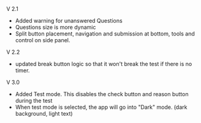 V 2.1
- Added warning for unanswered Questions
- Questions size is more dynamic
- Split button placement, navigation and submission at bottom, tools and control on side panel. 

V 2.2
- updated break button logic so that it won't break the test if there is no timer.

V 3.0
- Added Test mode. This disables the check button and reason button during the test
- When test mode is selected, the app will go into "Dark" mode. (dark background, light text)
